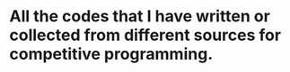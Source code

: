 # All the codes that I have written or collected from different sources for competitive programming.
